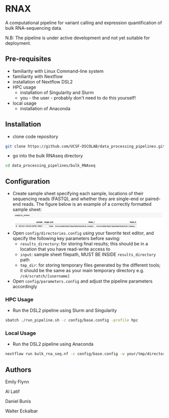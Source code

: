# RNAX
A computational pipeline for variant calling and expression quantification of bulk RNA-sequencing data.

N.B: The pipeline is under active development and not yet suitable for deployment.

## Pre-requisites
* familiarity with Linux Command-line system
* familiarity with Nextflow
* installation of Nextflow DSL2
* HPC usage
    * installation of Singularity and Slurm
    * you - the user - probably don't need to do this yourself!
* local usage
    * installation of Anaconda

## Installation
* clone code repository
```bash
git clone https://github.com/UCSF-DSCOLAB/data_processing_pipelines.git
```
* go into the bulk RNAseq directory
```bash
cd data_processing_pipelines/bulk_RNAseq
```
## Configuration
* Create sample sheet specifying each sample, locations of their sequencing reads (FASTQ), and whether they are single-end or paired-end reads. The figure below is an example of a correctly formatted sample sheet:
![sample_sheet](docs/figs/sample_sheet_example.png)
* Open `config/directories.config` using your favorite text editor, and specify the following key parameters before saving:
    * `results_directory`: for storing final results; this should be in a location that you have read-write access to
    * `input`: sample sheet filepath, MUST BE INSIDE `results_directory` path
    * `tmp_dir`: for storing temporary files generated by the different tools; it should be the same as your main temporary directory e.g. `/c4/scratch/[username]`
* Open `config/parameters.config` and adjust the pipeline parameters accordingly

### HPC Usage
* Run the DSL2 pipeline using Slurm and Singularity
```bash
sbatch ./run_pipeline.sh -c config/base.config -profile hpc
```

### Local Usage
* Run the DSL2 pipeline using Anaconda
```bash
nextflow run bulk_rna_seq.nf -c config/base.config -w your/tmp/directory -profile local
```

## Authors
Emily Flynn

Al Latif

Daniel Bunis

Walter Eckalbar